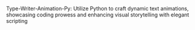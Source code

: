 Type-Writer-Animation-Py: Utilize Python to craft dynamic text animations, showcasing coding prowess and enhancing visual storytelling with elegant scripting
